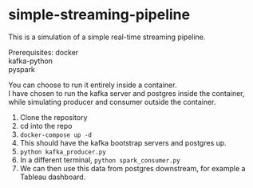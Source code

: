 # simple-streaming-pipeline

This is a simulation of a simple real-time streaming pipeline.

Prerequisites:
docker  
kafka-python  
pyspark  

You can choose to run it entirely inside a container.  
I have chosen to run the kafka server and postgres inside the container, while simulating producer and consumer outside the container.  

1. Clone the repository  
2. cd into the repo  
3. `docker-compose up -d`  
5. This should have the kafka bootstrap servers and postgres up.  
6. `python kafka_producer.py`  
7. In a different terminal, `python spark_consumer.py`  
8. We can then use this data from postgres downstream, for example a Tableau dashboard.  

